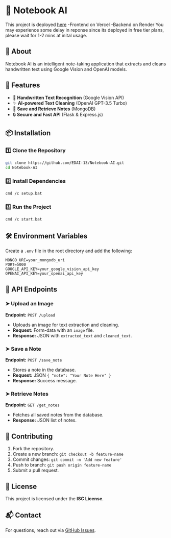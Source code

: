 # 📓 Notebook AI
This project is deployed [here](https://notebook-ai-cp.vercel.app/)
-Frontend on Vercel
-Backend on Render
You may experience some delay in reponse since its deployed in free tier plans, please wait for 1-2 mins at inital usage.

## 📌 About
Notebook AI is an intelligent note-taking application that extracts and cleans handwritten text using Google Vision and OpenAI models.

## 🚀 Features
- 📝 **Handwritten Text Recognition** (Google Vision API)
- ✨ **AI-powered Text Cleaning** (OpenAI GPT-3.5 Turbo)
- 📁 **Save and Retrieve Notes** (MongoDB)
- 🔒 **Secure and Fast API** (Flask & Express.js)

## 📦 Installation

### 1️⃣ Clone the Repository
```sh
git clone https://github.com/EDAI-13/Notebook-AI.git
cd Notebook-AI
```

### 2️⃣ Install Dependencies
```sh
cmd /c setup.bat
```

### 3️⃣ Run the Project
```sh
cmd /c start.bat
```

## 🛠 Environment Variables
Create a `.env` file in the root directory and add the following:
```
MONGO_URI=your_mongodb_uri
PORT=5000
GOOGLE_API_KEY=your_google_vision_api_key
OPENAI_API_KEY=your_openai_api_key
```

## 📡 API Endpoints

### ➤ Upload an Image
**Endpoint:** `POST /upload`
- Uploads an image for text extraction and cleaning.
- **Request:** Form-data with an `image` file.
- **Response:** JSON with `extracted_text` and `cleaned_text`.

### ➤ Save a Note
**Endpoint:** `POST /save_note`
- Stores a note in the database.
- **Request:** JSON `{ "note": "Your Note Here" }`
- **Response:** Success message.

### ➤ Retrieve Notes
**Endpoint:** `GET /get_notes`
- Fetches all saved notes from the database.
- **Response:** JSON list of notes.

## 🤝 Contributing
1. Fork the repository.
2. Create a new branch: `git checkout -b feature-name`
3. Commit changes: `git commit -m 'Add new feature'`
4. Push to branch: `git push origin feature-name`
5. Submit a pull request.

## 📄 License
This project is licensed under the **ISC License**.

## 📬 Contact
For questions, reach out via [GitHub Issues](https://github.com/EDAI-13/Notebook-AI/issues).

